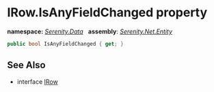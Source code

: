 # IRow.IsAnyFieldChanged property
**namespace:** *[Serenity.Data](../../README.md#serenity.data-namespace)*   **assembly**: *[Serenity.Net.Entity](../../README.md)*

```csharp
public bool IsAnyFieldChanged { get; }
```

## See Also

* interface [IRow](../IRow.md)